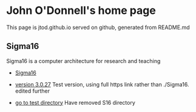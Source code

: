 # John O'Donnell's home page

This page is jtod.github.io served on github, generated from README.md

## Sigma16

Sigma16 is a computer architecture for research and teaching

* [Sigma16](https://jtod.github.io/Sigma16)

* [version 3.0.27](https://jtod.github.io/Sigma16/releases/Sigma16-3.0.27/index.html)
  Test version, using full https link rather than ./Sigma16. edited further
  
* [go to test directory](./testdir/index.html) Have removed S16 directory
  
  
  

